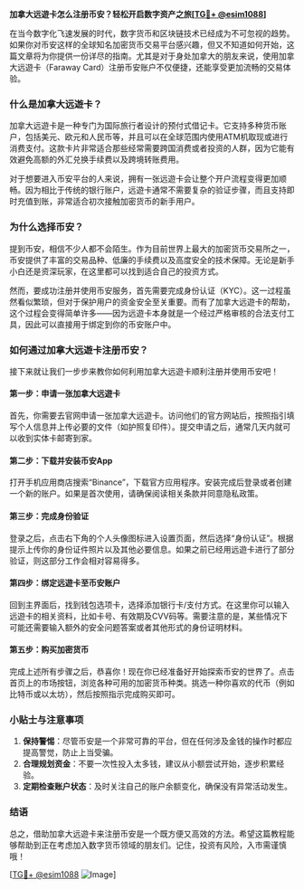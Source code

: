 **加拿大远遊卡怎么注册币安？轻松开启数字资产之旅[[TG💪+ @esim1088](https://t.me/s/esim1088)]**

在当今数字化飞速发展的时代，数字货币和区块链技术已经成为不可忽视的趋势。如果你对币安这样的全球知名加密货币交易平台感兴趣，但又不知道如何开始，这篇文章将为你提供一份详尽的指南。尤其是对于身处加拿大的朋友来说，使用加拿大远遊卡（Faraway Card）注册币安账户不仅便捷，还能享受更加流畅的交易体验。

### 什么是加拿大远遊卡？

加拿大远遊卡是一种专门为国际旅行者设计的预付式借记卡。它支持多种货币账户，包括美元、欧元和人民币等，并且可以在全球范围内使用ATM机取现或进行消费支付。这款卡片非常适合那些经常需要跨国消费或者投资的人群，因为它能有效避免高额的外汇兑换手续费以及跨境转账费用。

对于想要进入币安平台的人来说，拥有一张远遊卡会让整个开户流程变得更加顺畅。因为相比于传统的银行账户，远遊卡通常不需要复杂的验证步骤，而且支持即时充值到账，非常适合初次接触加密货币的新手用户。

### 为什么选择币安？

提到币安，相信不少人都不会陌生。作为目前世界上最大的加密货币交易所之一，币安提供了丰富的交易品种、低廉的手续费以及高度安全的技术保障。无论是新手小白还是资深玩家，在这里都可以找到适合自己的投资方式。

然而，要成功注册并使用币安服务，首先需要完成身份认证（KYC）。这一过程虽然看似繁琐，但对于保护用户的资金安全至关重要。而有了加拿大远遊卡的帮助，这个过程会变得简单许多——因为远遊卡本身就是一个经过严格审核的合法支付工具，因此可以直接用于绑定到你的币安账户中。

### 如何通过加拿大远遊卡注册币安？

接下来就让我们一步步来教你如何利用加拿大远遊卡顺利注册并使用币安吧！

#### 第一步：申请一张加拿大远遊卡

首先，你需要去官网申请一张加拿大远遊卡。访问他们的官方网站后，按照指引填写个人信息并上传必要的文件（如护照复印件）。提交申请之后，通常几天内就可以收到实体卡邮寄到家。

#### 第二步：下载并安装币安App

打开手机应用商店搜索“Binance”，下载官方应用程序。安装完成后登录或者创建一个新的账户。如果是首次使用，请确保阅读相关条款并同意隐私政策。

#### 第三步：完成身份验证

登录之后，点击右下角的个人头像图标进入设置页面，然后选择“身份认证”。根据提示上传你的身份证件照片以及其他必要信息。如果之前已经用远遊卡进行了部分验证，则这部分工作会相对容易得多。

#### 第四步：绑定远遊卡至币安账户

回到主界面后，找到钱包选项卡，选择添加银行卡/支付方式。在这里你可以输入远遊卡的相关资料，比如卡号、有效期及CVV码等。需要注意的是，某些情况下可能还需要输入额外的安全问题答案或者其他形式的身份证明材料。

#### 第五步：购买加密货币

完成上述所有步骤之后，恭喜你！现在你已经准备好开始探索币安的世界了。点击首页上的市场按钮，浏览各种可用的加密货币种类。挑选一种你喜欢的代币（例如比特币或以太坊），然后按照指示完成购买即可。

### 小贴士与注意事项

1. **保持警惕**：尽管币安是一个非常可靠的平台，但在任何涉及金钱的操作时都应提高警觉，防止上当受骗。
2. **合理规划资金**：不要一次性投入太多钱，建议从小额尝试开始，逐步积累经验。
3. **定期检查账户状态**：及时关注自己的账户余额变化，确保没有异常活动发生。

### 结语

总之，借助加拿大远遊卡来注册币安是一个既方便又高效的方法。希望这篇教程能够帮助到正在考虑加入数字货币领域的朋友们。记住，投资有风险，入市需谨慎哦！

[[TG💪+ @esim1088](https://t.me/s/esim1088) ![Image](https://i.postimg.cc/4NQfJmqS/Snipaste-2025-05-13-00-14-12.png)]